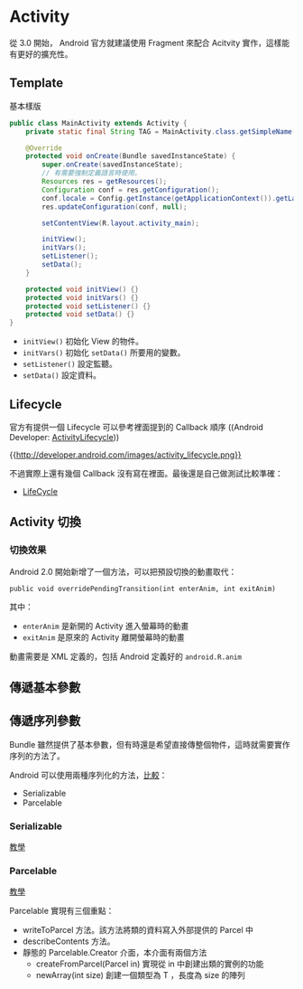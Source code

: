 # Activity

從 3.0 開始， Android 官方就建議使用 Fragment 來配合 Acitvity 實作，這樣能有更好的擴充性。

## Template

基本樣版

```java
public class MainActivity extends Activity {
    private static final String TAG = MainActivity.class.getSimpleName();

    @Override
    protected void onCreate(Bundle savedInstanceState) {
        super.onCreate(savedInstanceState);
        // 有需要強制定義語言時使用。
        Resources res = getResources();
        Configuration conf = res.getConfiguration();
        conf.locale = Config.getInstance(getApplicationContext()).getLanguage();
        res.updateConfiguration(conf, null);

        setContentView(R.layout.activity_main);

        initView();
        initVars();
        setListener();
        setData();
    }

    protected void initView() {}
    protected void initVars() {}
    protected void setListener() {}
    protected void setData() {}
}
```

* `initView()` 初始化 View 的物件。
* `initVars()` 初始化 `setData()` 所要用的變數。
* `setListener()` 設定監聽。
* `setData()` 設定資料。

## Lifecycle

官方有提供一個 Lifecycle 可以參考裡面提到的 Callback 順序 ((Android Developer: [ActivityLifecycle](http://developer.android.com/reference/android/app/Activity.html#ActivityLifecycle)))

{{http://developer.android.com/images/activity_lifecycle.png}}

不過實際上還有幾個 Callback 沒有寫在裡面。最後還是自己做測試比較準確：

* [LifeCycle](lifecycle.md)

## Activity 切換

### 切換效果

Android 2.0 開始新增了一個方法，可以把預設切換的動畫取代：

    public void overridePendingTransition(int enterAnim, int exitAnim)

其中：

* `enterAnim` 是新開的 Activity 進入螢幕時的動畫
* `exitAnim` 是原來的 Activity 離開螢幕時的動畫

動畫需要是 XML 定義的，包括 Android 定義好的 `android.R.anim`

## 傳遞基本參數

## 傳遞序列參數

Bundle 雖然提供了基本參數，但有時還是希望直接傳整個物件，這時就需要實作序列的方法了。

Android 可以使用兩種序列化的方法，[比較](http://my.oschina.net/zhoulc/blog/172163)：

* Serializable
* Parcelable

### Serializable

[教學](http://android.tgbus.com/Android/tutorial/201108/365927.shtml)

### Parcelable

[教學](http://fecbob.pixnet.net/blog/post/35394025)

Parcelable 實現有三個重點：

* writeToParcel 方法。該方法將類的資料寫入外部提供的 Parcel 中
* describeContents 方法。
* 靜態的 Parcelable.Creator 介面，本介面有兩個方法
  * createFromParcel(Parcel in) 實現從 in 中創建出類的實例的功能
  * newArray(int size) 創建一個類型為 T ，長度為 size 的陣列
